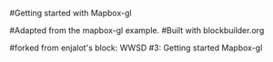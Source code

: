 #Getting started with Mapbox-gl

#Adapted from the mapbox-gl example.
#Built with blockbuilder.org

#forked from enjalot's block: WWSD #3: Getting started Mapbox-gl
